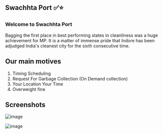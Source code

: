 

## Swachhta Port ✅⭐

### Welcome to Swachhta Port

Bagging the first place in best performing states in cleanliness was a huge achievement for MP. It is a matter of immense pride that Indore has been adjudged India's cleanest city for the sixth consecutive time.

## Our main motives

1. Timing Scheduling
2. Request For Garbage Collection (On Demand collection)
3. Your Location Your Time
4. Overweight fine

## Screenshots

![image](https://user-images.githubusercontent.com/79698226/200106782-b34cb6ef-551e-49c1-b6b8-5b1de38c420a.png)

![image](https://user-images.githubusercontent.com/79698226/200106799-5f52b45c-00ca-422e-995c-d07e1346fdfb.png)



